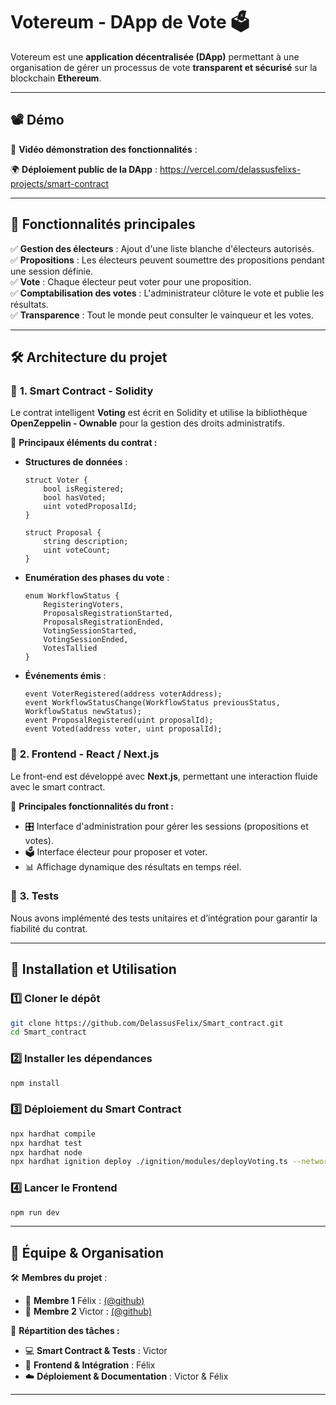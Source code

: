 # Votereum - DApp de Vote 🗳️

Votereum est une **application décentralisée (DApp)** permettant à une organisation de gérer un processus de vote **transparent et sécurisé** sur la blockchain **Ethereum**.

---

## 📽️ Démo

🎥 **Vidéo démonstration des fonctionnalités** :

🌍 **Déploiement public de la DApp** : https://vercel.com/delassusfelixs-projects/smart-contract

---

## 📌 Fonctionnalités principales

✅ **Gestion des électeurs** : Ajout d'une liste blanche d'électeurs autorisés.  
✅ **Propositions** : Les électeurs peuvent soumettre des propositions pendant une session définie.  
✅ **Vote** : Chaque électeur peut voter pour une proposition.  
✅ **Comptabilisation des votes** : L'administrateur clôture le vote et publie les résultats.  
✅ **Transparence** : Tout le monde peut consulter le vainqueur et les votes.  

---

## 🛠️ Architecture du projet

### 🔹 **1. Smart Contract - Solidity**

Le contrat intelligent **Voting** est écrit en Solidity et utilise la bibliothèque **OpenZeppelin - Ownable** pour la gestion des droits administratifs.

📌 **Principaux éléments du contrat :**

- **Structures de données** :
  ```solidity
  struct Voter {
      bool isRegistered;
      bool hasVoted;
      uint votedProposalId;
  }

  struct Proposal {
      string description;
      uint voteCount;
  }
  ```
- **Enumération des phases du vote** :
  ```solidity
  enum WorkflowStatus {
      RegisteringVoters,
      ProposalsRegistrationStarted,
      ProposalsRegistrationEnded,
      VotingSessionStarted,
      VotingSessionEnded,
      VotesTallied
  }
  ```
- **Événements émis** :
  ```solidity
  event VoterRegistered(address voterAddress);
  event WorkflowStatusChange(WorkflowStatus previousStatus, WorkflowStatus newStatus);
  event ProposalRegistered(uint proposalId);
  event Voted(address voter, uint proposalId);
  ```

### 🔹 **2. Frontend - React / Next.js**

Le front-end est développé avec **Next.js**, permettant une interaction fluide avec le smart contract.

📌 **Principales fonctionnalités du front :**

- 🎛️ Interface d'administration pour gérer les sessions (propositions et votes).
- 🗳️ Interface électeur pour proposer et voter.
- 📊 Affichage dynamique des résultats en temps réel.

### 🔹 **3. Tests**

Nous avons implémenté des tests unitaires et d’intégration pour garantir la fiabilité du contrat.

---

## 🚀 Installation et Utilisation

### 1️⃣ **Cloner le dépôt**
```bash
git clone https://github.com/DelassusFelix/Smart_contract.git
cd Smart_contract
```

### 2️⃣ **Installer les dépendances**
```bash
npm install
```

### 3️⃣ **Déploiement du Smart Contract**
```bash
npx hardhat compile
npx hardhat test
npx hardhat node
npx hardhat ignition deploy ./ignition/modules/deployVoting.ts --network localhost
```

### 4️⃣ **Lancer le Frontend**
```bash
npm run dev
```

---

## 👥 Équipe & Organisation

🛠 **Membres du projet** :

- 🔹 **Membre 1** Félix : [(@github)](https://github.com/DelassusFelix)
- 🔹 **Membre 2** Victor : [(@github)](https://github.com/TyZoxx)

📌 **Répartition des tâches :**

- 💻 **Smart Contract & Tests** : Victor
- 🎨 **Frontend & Intégration** : Félix
- ☁️ **Déploiement & Documentation** : Victor & Félix

---
